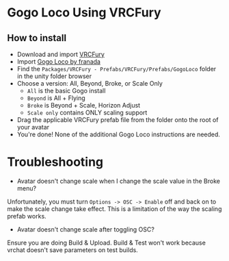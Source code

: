 Gogo Loco Using VRCFury
==

## How to install
* Download and import [VRCFury](https://vrcfury.com/download)
* Import [Gogo Loco by franada](https://franadavrc.gumroad.com/l/gogoloco)
* Find the `Packages/VRCFury - Prefabs/VRCFury/Prefabs/GogoLoco` folder in the unity folder browser
* Choose a version: All, Beyond, Broke, or Scale Only
  * `All` is the basic Gogo install
  * `Beyond` is All + Flying
  * `Broke` is Beyond + Scale, Horizon Adjust
  * `Scale only` contains ONLY scaling support
* Drag the applicable VRCFury prefab file from the folder onto the root of your avatar
* You're done! None of the additional Gogo Loco instructions are needed.

# Troubleshooting

* Avatar doesn't change scale when I change the scale value in the Broke menu?

Unfortunately, you must turn `Options -> OSC -> Enable` off and back on to make the scale change take effect. This is a limitation of the way the scaling prefab works.

* Avatar doesn't change scale after toggling OSC?

Ensure you are doing Build & Upload. Build & Test won't work because vrchat doesn't save parameters on test builds.
